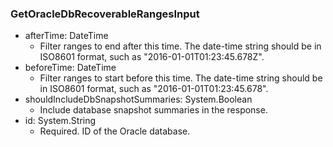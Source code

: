 ### GetOracleDbRecoverableRangesInput


- afterTime: DateTime
  - Filter ranges to end after this time. The date-time string should be in ISO8601 format, such as "2016-01-01T01:23:45.678Z".
- beforeTime: DateTime
  - Filter ranges to start before this time. The date-time string should be in ISO8601 format, such as "2016-01-01T01:23:45.678".
- shouldIncludeDbSnapshotSummaries: System.Boolean
  - Include database snapshot summaries in the response.
- id: System.String
  - Required. ID of the Oracle database.
